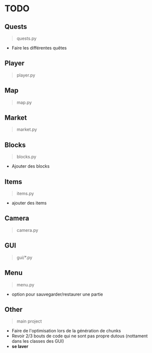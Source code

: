 # TODO

## Quests

> quests.py

* Faire les différentes quêtes

## Player

> player.py

## Map

> map.py

## Market

> market.py

## Blocks

> blocks.py

* Ajouter des blocks

## Items

> items.py

* ajouter des items

## Camera

> camera.py

## GUI

> gui/*.py

## Menu

> menu.py

* option pour sauvegarder/restaurer une partie

## Other

> main project

* Faire de l'optimisation lors de la génération de chunks
* Revoir 2/3 bouts de code qui ne sont pas propre dutous (nottament dans les classes des GUI)
* **se laver**

